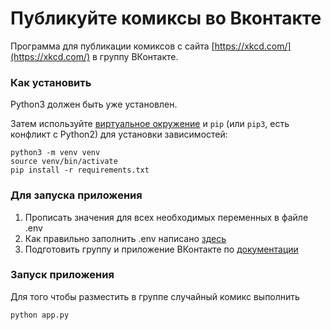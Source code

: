 # Публикуйте комиксы во Вконтакте

Программа для публикации комиксов с сайта [https://xkcd.com/](https://xkcd.com/) в группу ВКонтакте.

### Как установить

Python3 должен быть уже установлен.

Затем используйте [виртуальное окружение](https://docs.python.org/3/library/venv.html) и `pip` (или `pip3`, есть конфликт с Python2) для установки зависимостей:
```
python3 -m venv venv
source venv/bin/activate
pip install -r requirements.txt
```

### Для запуска приложения

1. Прописать значения для всех необходимых переменных в файле .env
2. Как правильно заполнить .env написано [здесь](https://pypi.org/project/python-dotenv/0.9.1/#usages)
3. Подготовить группу и приложение ВКонтакте по [документации](https://vk.com/dev)

### Запуск приложения

Для того чтобы разместить в группе случайный комикс выполнить

```
python app.py
```
